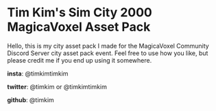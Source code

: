 # Tim Kim's Sim City 2000 MagicaVoxel Asset Pack
Hello, this is my city asset pack I made for the MagicaVoxel Community Discord Server city asset pack event. Feel free to use how you like, but please credit me if you end up using it somewhere.

**insta**: @timkimtimkim

**twitter**: @timkim or @timkimtimkim

**github**: @timkim
